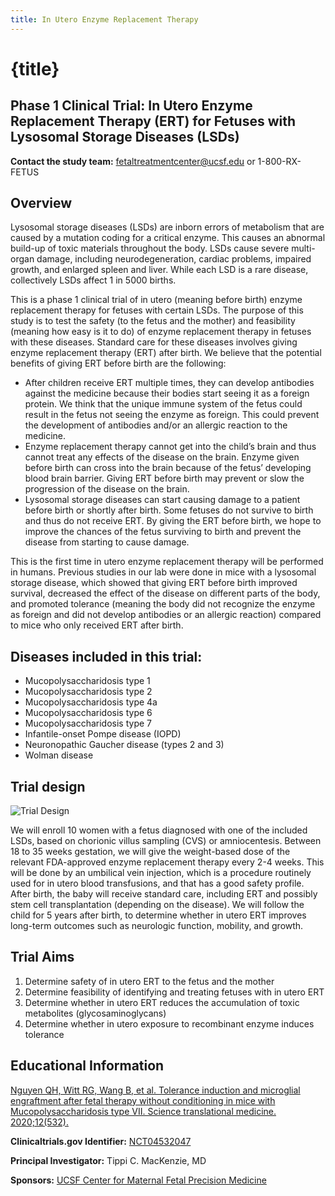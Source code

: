 ```yaml
---
title: In Utero Enzyme Replacement Therapy
---
```


# {title}

## Phase 1 Clinical Trial: In Utero Enzyme Replacement Therapy (ERT) for Fetuses with Lysosomal Storage Diseases (LSDs)

**Contact the study team:** [fetaltreatmentcenter@ucsf.edu](mailto:fetaltreatmentcenter@ucsf.edu) or 1-800-RX-FETUS

<VideoEmbed videoId="DUdJIIjy4s8" />

## Overview

Lysosomal storage diseases (LSDs) are inborn errors of metabolism that are caused by a mutation coding for a critical enzyme. This causes an abnormal build-up of toxic materials throughout the body. LSDs cause severe multi-organ damage, including neurodegeneration, cardiac problems, impaired growth, and enlarged spleen and liver. While each LSD is a rare disease, collectively LSDs affect 1 in 5000 births.

This is a phase 1 clinical trial of in utero (meaning before birth) enzyme replacement therapy for fetuses with certain LSDs. The purpose of this study is to test the safety (to the fetus and the mother) and feasibility (meaning how easy is it to do) of enzyme replacement therapy in fetuses with these diseases. Standard care for these diseases involves giving enzyme replacement therapy (ERT) after birth. We believe that the potential benefits of giving ERT before birth are the following:

- After children receive ERT multiple times, they can develop antibodies against the medicine because their bodies start seeing it as a foreign protein. We think that the unique immune system of the fetus could result in the fetus not seeing the enzyme as foreign. This could prevent the development of antibodies and/or an allergic reaction to the medicine.
- Enzyme replacement therapy cannot get into the child’s brain and thus cannot treat any effects of the disease on the brain. Enzyme given before birth can cross into the brain because of the fetus’ developing blood brain barrier. Giving ERT before birth may prevent or slow the progression of the disease on the brain.
- Lysosomal storage diseases can start causing damage to a patient before birth or shortly after birth. Some fetuses do not survive to birth and thus do not receive ERT. By giving the ERT before birth, we hope to improve the chances of the fetus surviving to birth and prevent the disease from starting to cause damage.

This is the first time in utero enzyme replacement therapy will be performed in humans. Previous studies in our lab were done in mice with a lysosomal storage disease, which showed that giving ERT before birth improved survival, decreased the effect of the disease on different parts of the body, and promoted tolerance (meaning the body did not recognize the enzyme as foreign and did not develop antibodies or an allergic reaction) compared to mice who only received ERT after birth.

## Diseases included in this trial:

- Mucopolysaccharidosis type 1
- Mucopolysaccharidosis type 2
- Mucopolysaccharidosis type 4a
- Mucopolysaccharidosis type 6
- Mucopolysaccharidosis type 7
- Infantile-onset Pompe disease (IOPD)
- Neuronopathic Gaucher disease (types 2 and 3)
- Wolman disease

## Trial design

![Trial Design](/images/IUERT-trial.png)

We will enroll 10 women with a fetus diagnosed with one of the included LSDs, based on chorionic villus sampling (CVS) or amniocentesis. Between 18 to 35 weeks gestation, we will give the weight-based dose of the relevant FDA-approved enzyme replacement therapy every 2-4 weeks. This will be done by an umbilical vein injection, which is a procedure routinely used for in utero blood transfusions, and that has a good safety profile. After birth, the baby will receive standard care, including ERT and possibly stem cell transplantation (depending on the disease). We will follow the child for 5 years after birth, to determine whether in utero ERT improves long-term outcomes such as neurologic function, mobility, and growth.

## Trial Aims

1.  Determine safety of in utero ERT to the fetus and the mother
2.  Determine feasibility of identifying and treating fetuses with in utero ERT
3.  Determine whether in utero ERT reduces the accumulation of toxic metabolites (glycosaminoglycans)
4.  Determine whether in utero exposure to recombinant enzyme induces tolerance

## Educational Information

[Nguyen QH, Witt RG, Wang B, et al. Tolerance induction and microglial engraftment after fetal therapy without conditioning in mice with Mucopolysaccharidosis type VII. Science translational medicine. 2020;12(532).](https://stm.sciencemag.org/content/12/532/eaay8980)

**Clinicaltrials.gov Identifier:** [NCT04532047](https://clinicaltrials.gov/ct2/show/NCT04532047)

**Principal Investigator:** Tippi C. MacKenzie, MD

**Sponsors:** [UCSF Center for Maternal Fetal Precision Medicine](https://mfprecision.ucsf.edu/)

<script>
    import VideoEmbed from "../components/VideoEmbed.svelte"
</script>